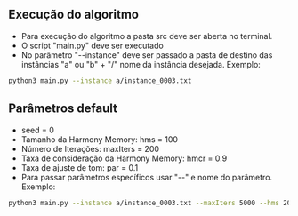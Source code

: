 ## Execução do algoritmo 

+ Para execução do algoritmo a pasta src deve ser aberta no terminal. 
+ O script "main.py" deve ser executado
+ No parâmetro "--instance" deve ser passado a pasta de destino das instâncias "a" ou "b" + "/" nome da instância desejada. Exemplo:

```bash
python3 main.py --instance a/instance_0003.txt
```

## Parâmetros default 

+ seed = 0
+ Tamanho da Harmony Memory: hms = 100
+ Número de Iterações: maxIters = 200
+ Taxa de consideração da Harmony Memory: hmcr = 0.9
+ Taxa de ajuste de tom: par = 0.1
+ Para passar parâmetros específicos usar "--" e nome do parâmetro. Exemplo:

```bash
python3 main.py --instance a/instance_0003.txt --maxIters 5000 --hms 200 --hmcr 0.7 --par 0.3
```
